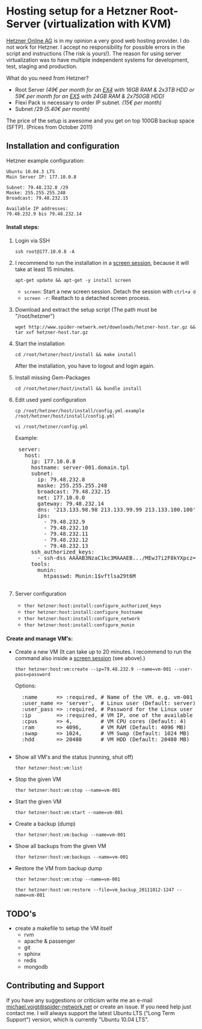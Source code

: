 Hosting setup for a Hetzner Root-Server (virtualization with KVM)
=================================================================

[Hetzner Online AG](http://www.hetzner.de) is in my opinion a very good web hosting provider.
I do not work for Hetzner. I accept no responsibility for possible errors in the script and
instructions (The risk is yours!). The reason for using server virtualization was to have multiple
independent systems for development, test, staging and production.

What do you need from Hetzner?

- Root Server _(49€ per month for an [EX4](http://www.hetzner.de/hosting/produktmatrix/rootserver-produktmatrix-ex) with 16GB RAM & 2x3TB HDD or 59€ per month for an [EX5](http://www.hetzner.de/hosting/produktmatrix/rootserver-produktmatrix-ex) with 24GB RAM & 2x750GB HDD)_
- Flexi Pack is necessary to order IP subnet. _(15€ per month)_
- Subnet /29 _(5.40€ per month)_

The price of the setup is awesome and you get on top 100GB backup space (SFTP). (Prices from October 2011)

Installation and configuration
------------------------------

Hetzner example configuration:

    Ubuntu 10.04.3 LTS
    Main Server IP: 177.10.0.8

    Subnet: 79.48.232.8 /29
    Maske: 255.255.255.248
    Broadcast: 79.48.232.15

    Available IP addresses:
    79.48.232.9 bis 79.48.232.14

#### Install steps:
1. Login via SSH

    ``ssh root@177.10.0.8 -A``

1. I recommend to run the installation in a [screen session](http://de.wikipedia.org/wiki/GNU_Screen), because it
will take at least 15 minutes.

    ``apt-get update && apt-get -y install screen``

    - ``screen``: Start a new screen session. Detach the session with ``ctrl+a d``
    - ``screen -r``: Reattach to a detached screen process.


1. Download and extract the setup script (The path must be "/root/hetzner")

    ``wget http://www.spider-network.net/downloads/hetzner-host.tar.gz && tar xvf hetzner-host.tar.gz``

1. Start the installation

    ``cd /root/hetzner/host/install && make install``

    After the installation, you have to logout and login again.

1. Install missing Gem-Packages

    ``cd /root/hetzner/host/install && bundle install``

1. Edit used yaml configuration

    ``cp /root/hetzner/host/install/config.yml.example /root/hetzner/host/install/config.yml``

    ``vi /root/hetzner/config.yml``

    Example:
    <pre>
    server:
      host:
        ip: 177.10.0.8
        hostname: server-001.domain.tpl
        subnet:
          ip: 79.48.232.8
          maske: 255.255.255.248
          broadcast: 79.48.232.15
          net: 177.10.0.0
          gateway: 79.48.232.14
          dns: '213.133.98.98 213.133.99.99 213.133.100.100'
          ips:
            - 79.48.232.9
            - 79.48.232.10
            - 79.48.232.11
            - 79.48.232.12
            - 79.48.232.13
        ssh_authorized_keys:
          - ssh-dss AAAAB3NzaC1kc3MAAAEB.../MEwJ7i2F8kYXpcz== michael@voigt
        tools:
          munin:
            htpasswd: Munin:1$vftlsa29t6M
    </pre>

1. Server configuration

    - ``thor hetzner:host:install:configure_authorized_keys``
    - ``thor hetzner:host:install:configure_hostname``
    - ``thor hetzner:host:install:configure_network``
    - ``thor hetzner:host:install:configure_munin``

#### Create and manage VM's:

- Create a new VM (It can take up to 20 minutes. I recommend to run the command also inside a [screen session](http://de.wikipedia.org/wiki/GNU_Screen) (see above).)

    ``thor hetzner:host:vm:create --ip=79.48.232.9 --name=vm-001 --user-pass=password``

    Options:
    <pre>
    :name      => :required, # Name of the VM. e.g. vm-001
    :user_name => 'server',  # Linux user (Default: server)
    :user_pass => :required, # Password for the Linux user
    :ip        => :required, # VM IP, one of the available IP's from your subnet. e.g. 79.48.232.9
    :cpus      => 4,         # VM CPU cores (Default: 4)
    :ram       => 4096,      # VM RAM (Default: 4096 MB)
    :swap      => 1024,      # VM Swap (Default: 1024 MB)
    :hdd       => 20480      # VM HDD (Default: 20480 MB)
    </pre>

- Show all VM's and the status (running, shut off)

    ``thor hetzner:host:vm:list``

- Stop the given VM

    ``thor hetzner:host:vm:stop --name=vm-001``

- Start the given VM

    ``thor hetzner:host:vm:start --name=vm-001``

- Create a backup (dump)

    ``thor hetzner:host:vm:backup --name=vm-001``

- Show all backups from the given VM

    ``thor hetzner:host:vm:backups --name=vm-001``

- Restore the VM from backup dump

    ``thor hetzner:host:vm:stop --name=vm-001``

    ``thor hetzner:host:vm:restore --file=vm_backup_20111012-1247 --name=vm-001``

TODO's
------
- create a makefile to setup the VM itself
    - rvm
    - apache & passenger
    - git
    - sphinx
	- redis
	- mongodb

Contributing and Support
------------------------
If you have any suggestions or criticism write me an e-mail [michael.voigt@spider-network.net](mailto:michael.voigt@spider-network.net)
or create an issue. If you need help just contact me. I will always support the latest Ubuntu LTS ("Long Term Support")
version, which is currently "Ubuntu 10.04 LTS".
